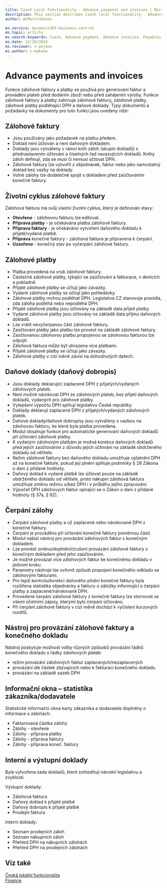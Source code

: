 ```yaml
---
title: Czech Local Functionality - Advance payments and invoices | Microsoft Docs
description: This section describes Czech local functionality - Advance payments and invoices
author: ACMartinKunes

ms.service: dynamics365-business-central
ms.topic: article
ms.search.keywords: Czech, Advance payment, Advance invoices, Payables, Finance, CZ, Cash
ms.date: 12/30/2019
ms.reviewer: v-pejano
ms.author: v-makune
---
```


# Advance payments and invoices

Funkce zálohové faktury a platby se používá pro generování faktur a provádění plateb před dodáním zboží nebo před zahájením výroby. Funkce zálohové faktury a platby zahrnuje zálohové faktury, zálohové platby, zálohové platby podléhající DPH a daňové doklady. Typy dokumentů a požadavky na dokumenty pro tuto funkci jsou uvedeny níže:

## Zálohové faktury

- Jsou používány jako požadavek na platbu předem.
- Doklad není účtován a není daňovým dokladem.
- Doklady jsou vytvářeny v rámci knih záloh (skupin dokladů) s přednastavením účtování a číselných řad navazujících dokladů.  Knihy záloh definují, zda se musí či nemusí účtovat DPH.
- Zálohové faktury lze vytvořit z objednávek, faktur nebo jako samostatný doklad bez vazby na doklady.
- Volné zálohy lze dodatečně spojit s dokladem před zaúčtováním konečné faktury.

## Životní cyklus zálohové faktury

Zálohová faktura má svůj vlastní životní cyklus, který je definován stavy:

- **Otevřeno** - zálohovou fakturu lze editovat.
- **Příprava platby** - je očekávána platba zálohové faktury.
- **Příprava faktury** - je očekáváno vytvoření daňového dokladu k přijaté/vydané platbě.
- **Příprava** konečné faktury - zálohová faktura je připravena k čerpání.
- **Uzavřeno** - konečný stav po vyčerpání zálohové faktury.

## Zálohové platby

- Platba provedená na vrub zálohové faktury.
- Částečné zálohové platby, týkající se zaúčtování a fakturace, v denících a pokladně.
- Přijaté zálohové platby se účtují jako závazky.
- Vydané zálohové platby se účtují jako pohledávky.
- Zálohové platby mohou podléhat DPH. Legislativa CZ stanovuje pravidla, zda záloha podléhá nebo nepodléhá DPH.
- Přijaté zálohové platby jsou účtovány na základě data přijetí platby.
- Vydané zálohové platby jsou účtovány na základě data příjmu daňových dokladů.
- Lze vrátit nevyčerpanou část zálohové faktury.
- Zaúčtování platby jako platbu lze provést na základě zálohové faktury.
- Zaúčtovanou zálohovou platbu propojenou se zálohovou fakturou lze odpojit.
- Zálohová faktura může být uhrazena více platbami.
- Přijaté zálohové platby se účtují jako závazky.
- Zálohové platby v cizí měně závisí na dohodnutých datech.

## Daňové doklady (daňový dobropis)

- Jsou doklady deklarující zaplacené DPH z přijatých/vydaných zálohových plateb.
- Není možné nárokovat DPH ze zálohových plateb, bez přijetí daňových dokladů, vydaných pro zálohové platby.
- Vylepšení výpočtu DPH splňují legislativu České republiky.
- Doklady deklarují zaplacené DPH z přijatých/vydaných zálohových plateb.
- Daňové doklady/daňové dobropisy jsou vytvářeny s vazbou na zálohovou fakturu, ke které byla platba provedena.
- Modul obsahuje funkce pro automatické generování daňových dokladů při účtování zálohové platby.
- K vydaným zálohovým platbám je možná korekce daňových dokladů před jejich zaúčtováním z důvodu jejich účtování na základě obdrženého dokladu od věřitele.
- Režim zálohové faktury bez daňového dokladu umožňuje uplatnění DPH až na konečné faktuře, pokud její plnění splňuje podmínky § 28 Zákona o dani z přidané hodnoty.
- Daňový doklad k vydané platbě lze účtovat pouze na základě obdrženého dokladu od věřitele, proto nákupní zálohová faktura umožňuje změnu režimu s/bez DPH i v průběhu jejího zpracování.
- Výpočet DPH zálohových faktur opírající se o Zákon o dani z přidané hodnoty (§ 37a, § 92).

## Čerpání zálohy

- Čerpání zálohové platby a už zaplacené nebo nárokované DPH z konečné faktury.
- Čerpání je prováděno při účtování konečné faktury poměrnou částí.
- Modul nabízí nástroj pro provázání zálohových faktur s konečným dokladem.
- Lze provést změnu/doplnění/zrušení provázání zálohové faktury s konečným dokladem před jeho zaúčtováním.
- Je možné provázat více zálohových faktur ke konečnému dokladu v jednom kroku.
- Parametry nástroje lze ovlivnit způsob propojení konečného odkladu se zálohovými fakturami.
- Pro lepší kontrolu/korekci daňového plnění konečné faktury byla rozšířena statistika objednávky a faktury o záložky informující o čerpání platby a zaplacené/nárokované DPH.
- Provedené čerpání zálohové faktury z konečné faktury lze stornovat se všemi účetními zápisy, kterými bylo čerpání účtováno.
- Při čerpání zálohové faktury v cizí měně dochází k vyčíslení kurzových rozdílů.

## Nástroj pro provázání zálohové faktury a konečného dokladu  

Nástroj poskytuje možnost volby různých způsobů provázání řádků konečného dokladu s řádky zálohových plateb:

- režim provázání zálohových faktur zaplacených/nezaplacených
- provázání dle částek zbývajících nebo k fakturaci konečného dokladu
- provázání na základě sazeb DPH

## Informační okna – statistika zákazníka/dodavatele  

Statistické informační okna karty zákazníka a dodavatele doplněny o informace o zálohách:

- Fakturovaná částka zálohy
- Zálohy - otevřené
- Zálohy - příprava platby
- Zálohy - příprava faktury
- Zálohy - příprava koneč. faktury

## Interní a výstupní doklady  

Byla vytvořena sada dokladů, které zohledňují národní legislativu a zvyklosti.

Výstupní doklady:

- Zálohová faktura
- Daňový doklad k přijaté platbě
- Daňový dobropis k přijaté platbě
- Prodejní faktura

Interní doklady:

- Seznam prodejních záloh
- Seznam nákupních záloh
- Přehled DPH na  nákupních  zálohách
- Přehled DPH na prodejních  zálohách

## Viz také  

[Česká lokální funkcionalita](czech-local-functionality.md)  
[Finance](finance.md)
